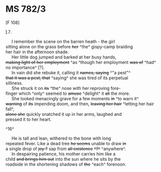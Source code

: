 # MS 782/3

[F 108]

17.

&nbsp;&nbsp;&nbsp;&nbsp;&nbsp;I remember the scene on the barren heath - the girl \
sitting alone on the grass before ~~her~~ ^the^ gispy-camp braiding \
her hair in the afternoon shade. \
&nbsp;&nbsp;&nbsp;&nbsp;&nbsp;Her little dog jumped and barked at her busy hands, \
~~making light of her employment~~ ^as ^though her employment ~~was of~~ ^had^ no importance^ [?]. \
&nbsp;&nbsp;&nbsp;&nbsp;&nbsp;In vain did she rebuke it, calling it ~~names, saying~~ ^"a pest"^ \
~~that it was a pest, that~~ ^saying^ she was tired of its perpetual \
silliness. \
&nbsp;&nbsp;&nbsp;&nbsp;&nbsp;She struck it on ~~its~~ ^the^ nose with her reproving fore- \
finger which ^only^ seemed to ~~amuse~~ ^delight^ it ~~all~~ the more. \
&nbsp;&nbsp;&nbsp;&nbsp;&nbsp;She looked menacingly grave for a few moments ~~in~~ ^to warn it^ \
~~warning~~ of ~~its~~ impending doom, and then, ~~leaving her hair~~ ^letting her hair fall^, \
~~alone she~~ quickly snatched it up in her arms, laughed and \
pressed it to her heart.

^16^

&nbsp;&nbsp;&nbsp;&nbsp;&nbsp;He is tall and lean, withered to the bone with long \
repeated fever. Like a dead tree ~~he seems~~ unable to draw ~~in~~ \
a single drop of ~~joy ?~~ sap from ~~all existence~~ ~~^?^~~ ^anywhere^. \
&nbsp;&nbsp;&nbsp;&nbsp;&nbsp;In despairing patience, his mother carries him like a \
child ~~and brings him out~~ into the sun where he sits by the \
roadside in the shortening shadows of ~~the~~ ^each^ forenoon. 
